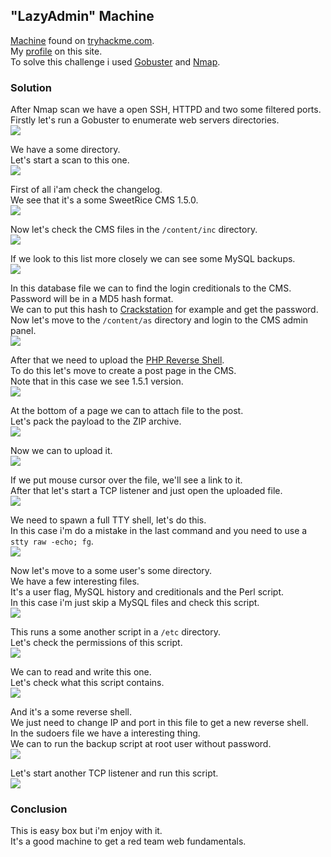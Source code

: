 ## "LazyAdmin" Machine
[Machine](https://tryhackme.com/room/lazyadmin) found on [tryhackme.com](https://tryhackme.com).  
My [profile](https://tryhackme.com/p/0Magenta0) on this site.  
To solve this challenge i used [Gobuster](https://github.com/OJ/gobuster) and [Nmap](https://github.com/nmap/nmap).

### Solution
After Nmap scan we have a open SSH, HTTPD and two some filtered ports.  
Firstly let's run a Gobuster to enumerate web servers directories.  
![](screenshots/gobuster_first.png)  
  
We have a some directory.  
Let's start a scan to this one.  
![](screenshots/gobuster_second.png)  
  
First of all i'am check the changelog.  
We see that it's a some SweetRice CMS 1.5.0.  
![](screenshots/changelog.png)  
  
Now let's check the CMS files in the `/content/inc` directory.  
![](screenshots/files.png)  
  
If we look to this list more closely we can see some MySQL backups.  
![](screenshots/mysql_backup.png)  
  
In this database file we can to find the login creditionals to the CMS.  
Password will be in a MD5 hash format.  
We can to put this hash to [Crackstation](https://crackstation.net) for example and get the password.  
Now let's move to the `/content/as` directory and login to the CMS admin panel.  
![](screenshots/login.png)  
  
After that we need to upload the [PHP Reverse Shell](https://pentestmonkey.net/tools/web-shells/php-reverse-shell).  
To do this let's move to create a post page in the CMS.  
Note that in this case we see 1.5.1 version.  
![](screenshots/post.png)  
  
At the bottom of a page we can to attach file to the post.  
Let's pack the payload to the ZIP archive.  
![](screenshots/zip.png)  
  
Now we can to upload it.  
![](screenshots/attach.png)  
  
If we put mouse cursor over the file, we'll see a link to it.  
After that let's start a TCP listener and just open the uploaded file.  
![](screenshots/backconnect_first.png)  
  
We need to spawn a full TTY shell, let's do this.  
In this case i'm do a mistake in the last command and you need to use a `stty raw -echo; fg`.  
![](screenshots/tty_spawn.png)  
  
Now let's move to a some user's some directory.  
We have a few interesting files.  
It's a user flag, MySQL history and creditionals and the Perl script.  
In this case i'm just skip a MySQL files and check this script.  
![](screenshots/some_backup.png)  
  
This runs a some another script in a `/etc` directory.  
Let's check the permissions of this script.  
![](screenshots/permissions.png)  
  
We can to read and write this one.  
Let's check what this script contains.  
![](screenshots/copy_script.png)  
  
And it's a some reverse shell.  
We just need to change IP and port in this file to get a new reverse shell.  
In the sudoers file we have a interesting thing.  
We can to run the backup script at root user without password.  
![](screenshots/sudoers.png)  
  
Let's start another TCP listener and run this script.  
![](screenshots/root_flag.png)  

### Conclusion
This is easy box but i'm enjoy with it.  
It's a good machine to get a red team web fundamentals.  

